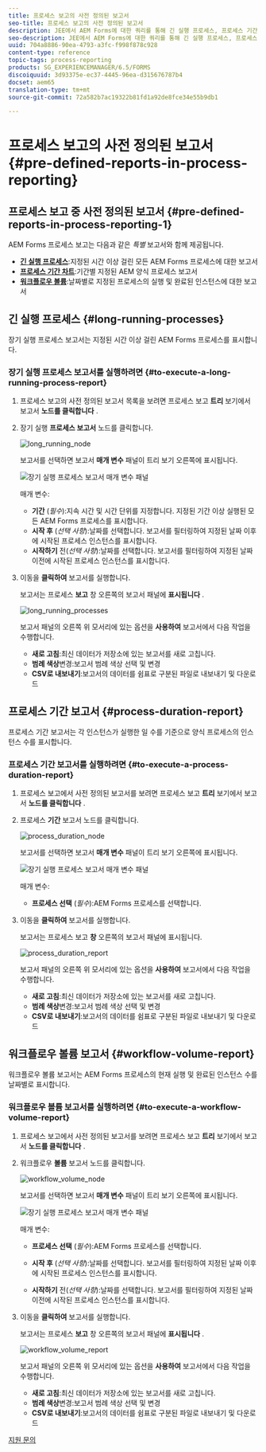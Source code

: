 ```yaml
---
title: 프로세스 보고의 사전 정의된 보고서
seo-title: 프로세스 보고의 사전 정의된 보고서
description: JEE에서 AEM Forms에 대한 쿼리를 통해 긴 실행 프로세스, 프로세스 기간 및 워크플로우 볼륨에 대한 보고서를 만들 수 있습니다.
seo-description: JEE에서 AEM Forms에 대한 쿼리를 통해 긴 실행 프로세스, 프로세스 기간 및 워크플로우 볼륨에 대한 보고서를 만들 수 있습니다.
uuid: 704a8886-90ea-4793-a3fc-f998f878c928
content-type: reference
topic-tags: process-reporting
products: SG_EXPERIENCEMANAGER/6.5/FORMS
discoiquuid: 3d93375e-ec37-4445-96ea-d315676787b4
docset: aem65
translation-type: tm+mt
source-git-commit: 72a582b7ac19322b81fd1a92de8fce34e55b9db1

---
```



# 프로세스 보고의 사전 정의된 보고서 {#pre-defined-reports-in-process-reporting}

## 프로세스 보고 중 사전 정의된 보고서 {#pre-defined-reports-in-process-reporting-1}

AEM Forms 프로세스 보고는 다음과 같은 *특별* 보고서와 함께 제공됩니다.

* **[긴 실행 프로세스](#long-running-processes)**:지정된 시간 이상 걸린 모든 AEM Forms 프로세스에 대한 보고서
* **[프로세스 기간 차트](#process-duration-report)**:기간별 지정된 AEM 양식 프로세스 보고서
* **[워크플로우 볼륨](#workflow-volume-report)**:날짜별로 지정된 프로세스의 실행 및 완료된 인스턴스에 대한 보고서

## 긴 실행 프로세스 {#long-running-processes}

장기 실행 프로세스 보고서는 지정된 시간 이상 걸린 AEM Forms 프로세스를 표시합니다.

### 장기 실행 프로세스 보고서를 실행하려면 {#to-execute-a-long-running-process-report}

1. 프로세스 보고의 사전 정의된 보고서 목록을 보려면 프로세스 보고 **트리** 보기에서 보고서 **노드를 클릭합니다** .
1. 장기 실행 **프로세스 보고서** 노드를 클릭합니다.

   ![long_running_node](assets/long_running_node.png)

   보고서를 선택하면 보고서 **매개 변수** 패널이 트리 보기 오른쪽에 표시됩니다.

   ![장기 실행 프로세스 보고서 매개 변수 패널](assets/report_parameters_panel.png)

   매개 변수:

   * **기간** (*필수*):지속 시간 및 시간 단위를 지정합니다. 지정된 기간 이상 실행된 모든 AEM Forms 프로세스를 표시합니다.
   * **시작 후** (*선택 사항*):날짜를 선택합니다. 보고서를 필터링하여 지정된 날짜 이후에 시작된 프로세스 인스턴스를 표시합니다.
   * **시작하기** 전(*선택 사항*):날짜를 선택합니다. 보고서를 필터링하여 지정된 날짜 이전에 시작된 프로세스 인스턴스를 표시합니다.

1. 이동을 **클릭하여** 보고서를 실행합니다.

   보고서는 프로세스 **보고** 창 오른쪽의 보고서 패널에 **표시됩니다** .

   ![long_running_processes](assets/long_running_processes.png)

   보고서 패널의 오른쪽 위 모서리에 있는 옵션을 **사용하여** 보고서에서 다음 작업을 수행합니다.

   * **새로 고침**:최신 데이터가 저장소에 있는 보고서를 새로 고칩니다.
   * **범례 색상**&#x200B;변경:보고서 범례 색상 선택 및 변경
   * **CSV로 내보내기**:보고서의 데이터를 쉼표로 구분된 파일로 내보내기 및 다운로드

## 프로세스 기간 보고서 {#process-duration-report}

프로세스 기간 보고서는 각 인스턴스가 실행한 일 수를 기준으로 양식 프로세스의 인스턴스 수를 표시합니다.

### 프로세스 기간 보고서를 실행하려면 {#to-execute-a-process-duration-report}

1. 프로세스 보고에서 사전 정의된 보고서를 보려면 프로세스 보고 **트리** 보기에서 보고서 **노드를 클릭합니다** .
1. 프로세스 **기간** 보고서 노드를 클릭합니다.

   ![process_duration_node](assets/process_duration_node.png)

   보고서를 선택하면 보고서 **매개 변수** 패널이 트리 보기 오른쪽에 표시됩니다.

   ![장기 실행 프로세스 보고서 매개 변수 패널](assets/process_duration_params.png)

   매개 변수:

   * **프로세스 선택** (*필수*):AEM Forms 프로세스를 선택합니다.

1. 이동을 **클릭하여** 보고서를 실행합니다.

   보고서는 프로세스 보고 **창** 오른쪽의 보고서 패널에 표시됩니다.

   ![process_duration_report](assets/process_duration_report.png)

   보고서 패널의 오른쪽 위 모서리에 있는 옵션을 **사용하여** 보고서에서 다음 작업을 수행합니다.

   * **새로 고침**:최신 데이터가 저장소에 있는 보고서를 새로 고칩니다.
   * **범례 색상**&#x200B;변경:보고서 범례 색상 선택 및 변경
   * **CSV로 내보내기**:보고서의 데이터를 쉼표로 구분된 파일로 내보내기 및 다운로드

## 워크플로우 볼륨 보고서 {#workflow-volume-report}

워크플로우 볼륨 보고서는 AEM Forms 프로세스의 현재 실행 및 완료된 인스턴스 수를 날짜별로 표시합니다.

### 워크플로우 볼륨 보고서를 실행하려면 {#to-execute-a-workflow-volume-report}

1. 프로세스 보고에서 사전 정의된 보고서를 보려면 프로세스 보고 **트리** 보기에서 보고서 **노드를 클릭합니다** .
1. 워크플로우 **볼륨** 보고서 노드를 클릭합니다.

   ![workflow_volume_node](assets/workflow_volume_node.png)

   보고서를 선택하면 보고서 **매개 변수** 패널이 트리 보기 오른쪽에 표시됩니다.

   ![장기 실행 프로세스 보고서 매개 변수 패널](assets/workflow_volume_params.png)

   매개 변수:

   * **프로세스 선택** (*필수*):AEM Forms 프로세스를 선택합니다.

   * **시작 후** (*선택 사항*):날짜를 선택합니다. 보고서를 필터링하여 지정된 날짜 이후에 시작된 프로세스 인스턴스를 표시합니다.

   * **시작하기** 전(*선택 사항*):날짜를 선택합니다. 보고서를 필터링하여 지정된 날짜 이전에 시작된 프로세스 인스턴스를 표시합니다.

1. 이동을 **클릭하여** 보고서를 실행합니다.

   보고서는 프로세스 **보고** 창 오른쪽의 보고서 패널에 **표시됩니다** .

   ![workflow_volume_report](assets/workflow_volume_report.png)

   보고서 패널의 오른쪽 위 모서리에 있는 옵션을 **사용하여** 보고서에서 다음 작업을 수행합니다.

   * **새로 고침**:최신 데이터가 저장소에 있는 보고서를 새로 고칩니다.
   * **범례 색상**&#x200B;변경:보고서 범례 색상 선택 및 변경
   * **CSV로 내보내기**:보고서의 데이터를 쉼표로 구분된 파일로 내보내기 및 다운로드

[지원 문의](https://www.adobe.com/account/sign-in.supportportal.html)
